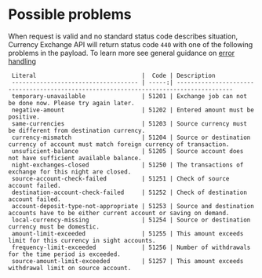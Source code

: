    
Possible problems
=================

When request is valid and no standard status code describes situation, Currency Exchange API will return status code `440` with one of the following problems in the payload. 
To learn more see general guidance on [error handling]()

     Literal                              |  Code | Description                                                                           
     ------------------------------------ | -----:| -------------------------------------------------------------------------------------- 
     temporary-unavailable                | 51201 | Exchange job can not be done now. Please try again later.                             
     negative-amount                      | 51202 | Entered amount must be positive.                                                      
     same-currencies                      | 51203 | Source currency must be different from destination currency.                          
     currency-mismatch                    | 51204 | Source or destination currency of account must match foreign currency of transaction. 
     unsuficient-balance                  | 51205 | Source account does not have sufficient available balance.                            
     night-exchanges-closed               | 51250 | The transactions of exchange for this night are closed.                               
     source-account-check-failed          | 51251 | Check of source account failed.                                                       
     destination-account-check-failed     | 51252 | Check of destination account failed.                                                  
     account-deposit-type-not-appropriate | 51253 | Source and destination accounts have to be either current account or saving on demand.
     local-currency-missing               | 51254 | Source or destination currency must be domestic.                                      
     amount-limit-exceeded                | 51255 | This amount exceeds limit for this currency in sight accounts.                        
     frequency-limit-exceeded             | 51256 | Number of withdrawals for the time period is exceeded.                                
     source-amount-limit-exceeded         | 51257 | This amount exceeds withdrawal limit on source account.                                                   
